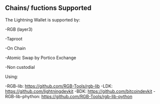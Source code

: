 ## Chains/ fuctions Supported

The Lightning Wallet is supported by:

-RGB (layer3)

-Taproot

-On Chain

-Atomic Swap by Portico Exchange

-Non custodial 

Using:

-RGB-lib: https://github.com/RGB-Tools/rgb-lib
-LDK: https://github.com/lightningdevkit
-BDK: https://github.com/bitcoindevkit
-RGB-lib-phython: https://github.com/RGB-Tools/rgb-lib-python

